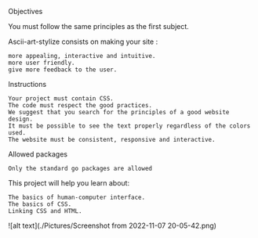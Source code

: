 Objectives

You must follow the same principles as the first subject.

Ascii-art-stylize consists on making your site :

    more appealing, interactive and intuitive.
    more user friendly.
    give more feedback to the user.

Instructions

    Your project must contain CSS.
    The code must respect the good practices.
    We suggest that you search for the principles of a good website design.
    It must be possible to see the text properly regardless of the colors used.
    The website must be consistent, responsive and interactive.

Allowed packages

    Only the standard go packages are allowed

This project will help you learn about:

    The basics of human-computer interface.
    The basics of CSS.
    Linking CSS and HTML.

![alt text](./Pictures/Screenshot from 2022-11-07 20-05-42.png)
<!-- <p align="center">
  <img src="your_relative_path_here" width="350" title="hover text">
  <img src="" width="350" alt="accessibility text">
</p> -->